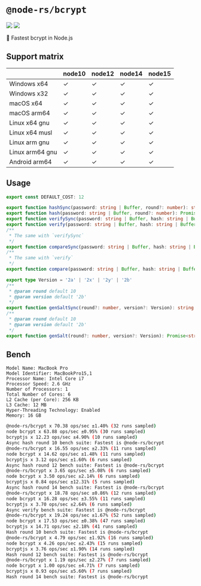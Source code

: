 # `@node-rs/bcrypt`

![](https://github.com/napi-rs/node-rs/workflows/CI/badge.svg)
![](https://img.shields.io/npm/dm/@node-rs/bcrypt.svg?sanitize=true)

🚀 Fastest bcrypt in Node.js

## Support matrix

|                 | node10 | node12 | node14 | node15 |
| --------------- | ------ | ------ | ------ | ------ |
| Windows x64     | ✓      | ✓      | ✓      | ✓      |
| Windows x32     | ✓      | ✓      | ✓      | ✓      |
| macOS x64       | ✓      | ✓      | ✓      | ✓      |
| macOS arm64     | ✓      | ✓      | ✓      | ✓      |
| Linux x64 gnu   | ✓      | ✓      | ✓      | ✓      |
| Linux x64 musl  | ✓      | ✓      | ✓      | ✓      |
| Linux arm gnu   | ✓      | ✓      | ✓      | ✓      |
| Linux arm64 gnu | ✓      | ✓      | ✓      | ✓      |
| Android arm64   | ✓      | ✓      | ✓      | ✓      |

## Usage

```typescript
export const DEFAULT_COST: 12

export function hashSync(password: string | Buffer, round?: number): string
export function hash(password: string | Buffer, round?: number): Promise<string>
export function verifySync(password: string | Buffer, hash: string | Buffer): boolean
export function verify(password: string | Buffer, hash: string | Buffer): Promise<boolean>
/**
 * The same with `verifySync`
 */
export function compareSync(password: string | Buffer, hash: string | Buffer): boolean
/**
 * The same with `verify`
 */
export function compare(password: string | Buffer, hash: string | Buffer): Promise<boolean>

export type Version = '2a' | '2x' | '2y' | '2b'
/**
 * @param round default 10
 * @param version default '2b'
 */
export function genSaltSync(round?: number, version?: Version): string
/**
 * @param round default 10
 * @param version default '2b'
 */
export function genSalt(round?: number, version?: Version): Promise<string>
```

## Bench

```
Model Name: MacBook Pro
Model Identifier: MacBookPro15,1
Processor Name: Intel Core i7
Processor Speed: 2.6 GHz
Number of Processors: 1
Total Number of Cores: 6
L2 Cache (per Core): 256 KB
L3 Cache: 12 MB
Hyper-Threading Technology: Enabled
Memory: 16 GB
```

```bash
@node-rs/bcrypt x 70.38 ops/sec ±1.40% (32 runs sampled)
node bcrypt x 63.88 ops/sec ±0.95% (30 runs sampled)
bcryptjs x 12.23 ops/sec ±4.90% (10 runs sampled)
Async hash round 10 bench suite: Fastest is @node-rs/bcrypt
@node-rs/bcrypt x 16.55 ops/sec ±2.33% (11 runs sampled)
node bcrypt x 14.62 ops/sec ±1.48% (11 runs sampled)
bcryptjs x 3.12 ops/sec ±1.60% (6 runs sampled)
Async hash round 12 bench suite: Fastest is @node-rs/bcrypt
@node-rs/bcrypt x 3.65 ops/sec ±5.08% (6 runs sampled)
node bcrypt x 3.50 ops/sec ±2.14% (6 runs sampled)
bcryptjs x 0.84 ops/sec ±12.31% (5 runs sampled)
Async hash round 14 bench suite: Fastest is @node-rs/bcrypt
@node-rs/bcrypt x 18.78 ops/sec ±0.86% (12 runs sampled)
node bcrypt x 16.28 ops/sec ±3.55% (11 runs sampled)
bcryptjs x 3.70 ops/sec ±2.64% (6 runs sampled)
Async verify bench suite: Fastest is @node-rs/bcrypt
@node-rs/bcrypt x 19.24 ops/sec ±1.67% (52 runs sampled)
node bcrypt x 17.53 ops/sec ±0.38% (47 runs sampled)
bcryptjs x 14.71 ops/sec ±2.18% (41 runs sampled)
Hash round 10 bench suite: Fastest is @node-rs/bcrypt
@node-rs/bcrypt x 4.79 ops/sec ±1.92% (16 runs sampled)
node bcrypt x 4.26 ops/sec ±2.43% (15 runs sampled)
bcryptjs x 3.76 ops/sec ±1.90% (14 runs sampled)
Hash round 12 bench suite: Fastest is @node-rs/bcrypt
@node-rs/bcrypt x 1.19 ops/sec ±2.27% (7 runs sampled)
node bcrypt x 1.00 ops/sec ±4.71% (7 runs sampled)
bcryptjs x 0.93 ops/sec ±5.60% (7 runs sampled)
Hash round 14 bench suite: Fastest is @node-rs/bcrypt
```
